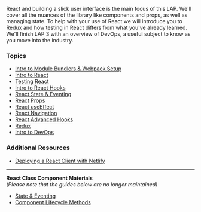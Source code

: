 React and building a slick user interface is the main focus of this LAP. We'll cover all the nuances of the library like components and props, as well as managing state. To help with your use of React we will introduce you to Redux and how testing in React differs from what you've already learned. We'll finish LAP 3 with an overview of DevOps, a useful subject to know as you move into the industry.

### Topics
* [Intro to Module Bundlers & Webpack Setup](https://github.com/getfutureproof/fp_guides_wiki/wiki/Intro-to-Module-Bundlers-and-Webpack)
* [Intro to React](https://github.com/getfutureproof/fp_guides_wiki/wiki/Intro-to-React)
* [Testing React](https://github.com/getfutureproof/fp_guides_wiki/wiki/Testing-React:-Jest-and-React-Testing-Library)
* [Intro to React Hooks](https://github.com/getfutureproof/fp_guides_wiki/wiki/Intro-to-React-Hooks)
* [React State & Eventing](https://github.com/getfutureproof/fp_guides_wiki/wiki/React-State-and-Eventing-(Functional-Components))
* [React Props](https://github.com/getfutureproof/fp_guides_wiki/wiki/React-Props)
* [React useEffect](https://github.com/getfutureproof/fp_guides_wiki/wiki/React-useEffect)
* [React Navigation](https://github.com/getfutureproof/fp_guides_wiki/wiki/React-Navigation)
* [React Advanced Hooks](https://github.com/getfutureproof/fp_guides_wiki/wiki/React-Advanced-Hooks)
* [Redux](https://github.com/getfutureproof/fp_guides_wiki/wiki/Redux)
* [Intro to DevOps](https://github.com/getfutureproof/fp_guides_wiki/wiki/Intro-to-DevOps)

### Additional Resources
* [Deploying a React Client with Netlify](https://github.com/getfutureproof/fp_guides_wiki/wiki/React-Deploy-with-Netlify)

---

**React Class Component Materials** \
_(Please note that the guides below are no longer maintained)_
* [State & Eventing](https://github.com/getfutureproof/fp_guides_wiki/wiki/React-State-and-Eventing-(Class-Components))
* [Component Lifecycle Methods](https://github.com/getfutureproof/fp_guides_wiki/wiki/React-Component-Lifecycle-Methods)